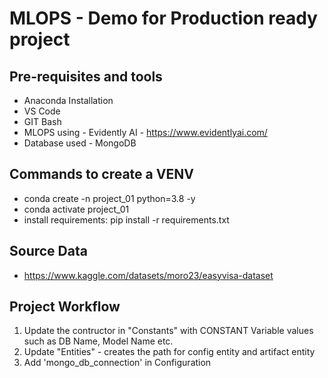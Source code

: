 # MLOPS - Demo for Production ready project
## Pre-requisites and tools
* Anaconda Installation
* VS Code
* GIT Bash
* MLOPS using - Evidently AI - https://www.evidentlyai.com/
* Database used - MongoDB
## Commands to create a VENV
* conda create -n project_01 python=3.8 -y
* conda activate project_01
* install requirements: pip install -r requirements.txt
## Source Data
* https://www.kaggle.com/datasets/moro23/easyvisa-dataset
## Project Workflow
1. Update the contructor in  "Constants" with CONSTANT Variable values such as DB Name, Model Name etc.
2. Update "Entities" - creates the path for config entity and artifact entity
3. Add 'mongo_db_connection' in Configuration




